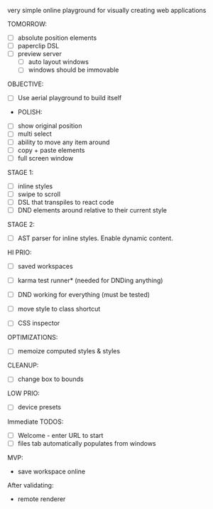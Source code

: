 very simple online playground for visually creating web applications

TOMORROW:

- [ ] absolute position elements
- [ ] paperclip DSL
- [ ] preview server
  - [ ] auto layout windows
  - [ ] windows should be immovable

OBJECTIVE:

- [ ] Use aerial playground to build itself

- POLISH:

- [ ] show original position
- [ ] multi select
- [ ] ability to move any item around
- [ ] copy + paste elements
- [ ] full screen window

STAGE 1:

- [ ] inline styles
- [ ] swipe to scroll
- [ ] DSL that transpiles to react code
- [ ] DND elements around relative to their current style

STAGE 2:

- [ ] AST parser for inline styles. Enable dynamic content.


HI PRIO:

- [ ] saved workspaces
- [ ] karma test runner* (needed for DNDing anything)

- [ ] DND working for everything (must be tested)
- [ ] move style to class shortcut
- [ ] CSS inspector


OPTIMIZATIONS:

- [ ] memoize computed styles & styles

CLEANUP:

- [ ] change box to bounds

LOW PRIO:

- [ ] device presets

Immediate TODOS:

- [ ] Welcome - enter URL to start
- [ ] files tab automatically populates from windows

MVP:

- save workspace online

After validating:

- remote renderer
